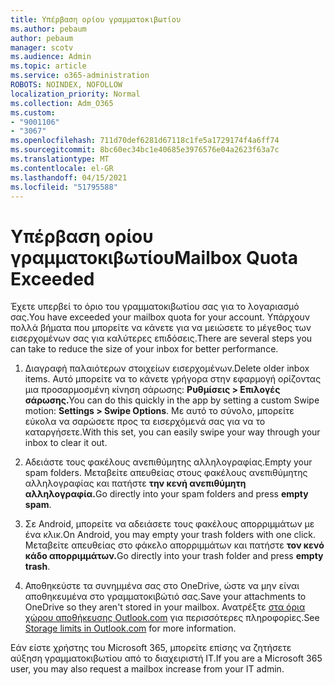 ```yaml
---
title: Υπέρβαση ορίου γραμματοκιβωτίου
ms.author: pebaum
author: pebaum
manager: scotv
ms.audience: Admin
ms.topic: article
ms.service: o365-administration
ROBOTS: NOINDEX, NOFOLLOW
localization_priority: Normal
ms.collection: Adm_O365
ms.custom:
- "9001106"
- "3067"
ms.openlocfilehash: 711d70def6281d67118c1fe5a1729174f4a6ff74
ms.sourcegitcommit: 8bc60ec34bc1e40685e3976576e04a2623f63a7c
ms.translationtype: MT
ms.contentlocale: el-GR
ms.lasthandoff: 04/15/2021
ms.locfileid: "51795588"
---
```

# <a name="mailbox-quota-exceeded"></a><span data-ttu-id="222e6-102">Υπέρβαση ορίου γραμματοκιβωτίου</span><span class="sxs-lookup"><span data-stu-id="222e6-102">Mailbox Quota Exceeded</span></span>

<span data-ttu-id="222e6-103">Έχετε υπερβεί το όριο του γραμματοκιβωτίου σας για το λογαριασμό σας.</span><span class="sxs-lookup"><span data-stu-id="222e6-103">You have exceeded your mailbox quota for your account.</span></span> <span data-ttu-id="222e6-104">Υπάρχουν πολλά βήματα που μπορείτε να κάνετε για να μειώσετε το μέγεθος των εισερχομένων σας για καλύτερες επιδόσεις.</span><span class="sxs-lookup"><span data-stu-id="222e6-104">There are several steps you can take to reduce the size of your inbox for better performance.</span></span>

1. <span data-ttu-id="222e6-105">Διαγραφή παλαιότερων στοιχείων εισερχομένων.</span><span class="sxs-lookup"><span data-stu-id="222e6-105">Delete older inbox items.</span></span> <span data-ttu-id="222e6-106">Αυτό μπορείτε να το κάνετε γρήγορα στην εφαρμογή ορίζοντας μια προσαρμοσμένη κίνηση σάρωσης: **Ρυθμίσεις > Επιλογές σάρωσης.**</span><span class="sxs-lookup"><span data-stu-id="222e6-106">You can do this quickly in the app by setting a custom Swipe motion: **Settings > Swipe Options**.</span></span> <span data-ttu-id="222e6-107">Με αυτό το σύνολο, μπορείτε εύκολα να σαρώσετε προς τα εισερχόμενά σας για να το καταργήσετε.</span><span class="sxs-lookup"><span data-stu-id="222e6-107">With this set, you can easily swipe your way through your inbox to clear it out.</span></span>

2. <span data-ttu-id="222e6-108">Αδειάστε τους φακέλους ανεπιθύμητης αλληλογραφίας.</span><span class="sxs-lookup"><span data-stu-id="222e6-108">Empty your spam folders.</span></span> <span data-ttu-id="222e6-109">Μεταβείτε απευθείας στους φακέλους ανεπιθύμητης αλληλογραφίας και πατήστε **την κενή ανεπιθύμητη αλληλογραφία.**</span><span class="sxs-lookup"><span data-stu-id="222e6-109">Go directly into your spam folders and press **empty spam**.</span></span>

3. <span data-ttu-id="222e6-110">Σε Android, μπορείτε να αδειάσετε τους φακέλους απορριμμάτων με ένα κλικ.</span><span class="sxs-lookup"><span data-stu-id="222e6-110">On Android, you may empty your trash folders with one click.</span></span> <span data-ttu-id="222e6-111">Μεταβείτε απευθείας στο φάκελο απορριμμάτων και πατήστε **τον κενό κάδο απορριμμάτων.**</span><span class="sxs-lookup"><span data-stu-id="222e6-111">Go directly into your trash folder and press **empty trash**.</span></span> 

4. <span data-ttu-id="222e6-112">Αποθηκεύστε τα συνημμένα σας στο OneDrive, ώστε να μην είναι αποθηκευμένα στο γραμματοκιβώτιό σας.</span><span class="sxs-lookup"><span data-stu-id="222e6-112">Save your attachments to OneDrive so they aren't stored in your mailbox.</span></span> <span data-ttu-id="222e6-113">Ανατρέξτε [στα όρια χώρου αποθήκευσης Outlook.com](https://support.office.com/article/storage-limits-in-outlook-com-7ac99134-69e5-4619-ac0b-2d313bba5e9e) για περισσότερες πληροφορίες.</span><span class="sxs-lookup"><span data-stu-id="222e6-113">See [Storage limits in Outlook.com](https://support.office.com/article/storage-limits-in-outlook-com-7ac99134-69e5-4619-ac0b-2d313bba5e9e) for more information.</span></span> 

<span data-ttu-id="222e6-114">Εάν είστε χρήστης του Microsoft 365, μπορείτε επίσης να ζητήσετε αύξηση γραμματοκιβωτίου από το διαχειριστή IT.</span><span class="sxs-lookup"><span data-stu-id="222e6-114">If you are a Microsoft 365 user, you may also request a mailbox increase from your IT admin.</span></span>